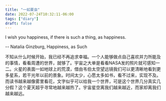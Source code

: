```yaml
---
title: "一如夏虫"
date: 2022-07-24T10:32:11-06:00
tags: ["diary"]
draft: false
---
```


I wish you happiness, 
if there is such a thing, as happiness.

-- Natalia Ginzburg, Happiness, as Such

不知从什么时候开始，我已经不再追求幸福。一个人能够做点自己喜欢并力所能及的事情，看看周遭的世界，就够了。宇宙之大单是看看NASA发的照片就可感知一二。火星的表面一如地球上的荒漠，借由韦伯太空望远镜我们可以更清晰地看到更多星系，若干光年以前的景象。时间太少，心愿太多如书，看不过来，实现不及。而读书越来越像雾里看花，文字似乎可以给我一个世界，可是这个世界几分真实几分假？这个夏天超乎寻常地越来越热了。宇宙星空离我们越来越近，而家却离我们越来越远。

